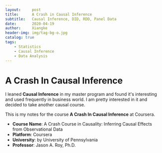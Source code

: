 ```yaml
---
layout:     post
title:      A Crash in Causal Inference
subtitle:   Causal Inference, DID, RDD, Panel Data
date:       2020-04-19
author:     Xiangke
header-img: img/tag-bg-o.jpg
catalog: true
tags:
    - Statistics
    - Causal Inference
    - Data Analysis
---
```





# A Crash In Causal Inference

I leaned **Causal Inference** in my master program and found it's interesting and used frequently in business world. I am pretty interested in it and decided to take another causal course. 

This is my notes for the course **A Crash In Causal Inference** at Coursera.



- **Course Name**: A Crash Course in Causality: Inferring Causal Effects from Observational Data
- **Platform**: Coursera
- **University**: by University of Pennsylvania
- **Professor**: Jason A. Roy, Ph.D.







